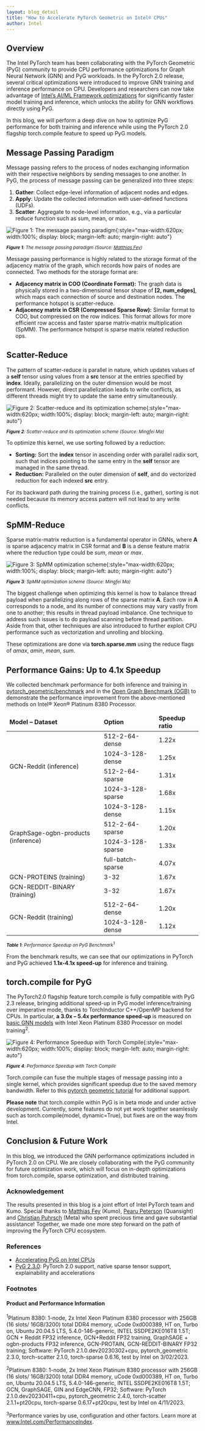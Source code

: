 ```yaml
---
layout: blog_detail
title: "How to Accelerate PyTorch Geometric on Intel® CPUs"
author: Intel
---
```


## Overview

The Intel PyTorch team has been collaborating with the PyTorch Geometric (PyG) community to provide CPU performance optimizations for Graph Neural Network (GNN) and PyG workloads. In the PyTorch 2.0 release, several critical optimizations were introduced to improve GNN training and inference performance on CPU. Developers and researchers can now take advantage of [Intel’s AI/ML Framework optimizations](https://www.intel.com/content/www/us/en/developer/tools/frameworks/overview.html) for significantly faster model training and inference, which unlocks the ability for GNN workflows directly using PyG.

In this blog, we will perform a deep dive on how to optimize PyG performance for both training and inference while using the PyTorch 2.0 flagship torch.compile feature to speed up PyG models.


## Message Passing Paradigm

Message passing refers to the process of nodes exchanging information with their respective neighbors by sending messages to one another. In PyG, the process of message passing can be generalized into three steps:

1. **Gather**: Collect edge-level information of adjacent nodes and edges.
2. **Apply**: Update the collected information with user-defined functions (UDFs).
3. **Scatter**: Aggregate to node-level information, e.g., via a particular reduce function such as sum, mean, or max.


![Figure 1: The message passing paradigm](/assets/images/how-to-accelerate/f1-pyg-message-passing-paradigm.png){:style="max-width:620px; width:100%; display: block; margin-left: auto; margin-right: auto"}

<small style="line-height: 1.1"><em>**Figure 1**: The message passing paradigm (Source: [Matthias Fey](http://github.com/rusty1s))</em></small>


Message passing performance is highly related to the storage format of the adjacency matrix of the graph, which records how pairs of nodes are connected. Two methods for the storage format are:



* **Adjacency matrix in COO (Coordinate Format):** The graph data is physically stored in a two-dimensional tensor shape of **[2, num_edges]**, which maps each connection of source and destination nodes. The performance hotspot is scatter-reduce.
* **Adjacency matrix in CSR (Compressed Sparse Row):** Similar format to COO, but compressed on the row indices. This format allows for more efficient row access and faster sparse matrix-matrix multiplication (SpMM). The performance hotspot is sparse matrix related reduction ops.


## Scatter-Reduce

The pattern of scatter-reduce is parallel in nature, which updates values of a **self** tensor using values from a **src** tensor at the entries specified by **index**. Ideally, parallelizing on the outer dimension would be most performant. However, direct parallelization leads to write conflicts, as different threads might try to update the same entry simultaneously.


![Figure 2: Scatter-reduce and its optimization scheme](/assets/images/how-to-accelerate/f2-scatter-reduce-scheme.png){:style="max-width:620px; width:100%; display: block; margin-left: auto; margin-right: auto"}

<small style="line-height: 1.1"><em>**Figure 2**: Scatter-reduce and its optimization scheme (Source: Mingfei Ma)</em></small>


To optimize this kernel, we use sorting followed by a reduction:



* **Sorting:** Sort the **index** tensor in ascending order with parallel radix sort, such that indices pointing to the same entry in the **self** tensor are managed in the same thread.
* **Reduction:** Paralleled on the outer dimension of **self**, and do vectorized reduction for each indexed **src** entry.

For its backward path during the training process (i.e., gather), sorting is not needed because its memory access pattern will not lead to any write conflicts.


## SpMM-Reduce

Sparse matrix-matrix reduction is a fundamental operator in GNNs, where **A** is sparse adjacency matrix in CSR format and **B** is a dense feature matrix where the reduction type could be _sum_, _mean_ or _max_.



![Figure 3: SpMM optimization scheme](/assets/images/how-to-accelerate/f3-spmm-optimization-scheme.png){:style="max-width:620px; width:100%; display: block; margin-left: auto; margin-right: auto"}


<small style="line-height: 1.1"><em>**Figure 3**: SpMM optimization scheme (Source: Mingfei Ma)</em></small>

The biggest challenge when optimizing this kernel is how to balance thread payload when parallelizing along rows of the sparse matrix **A**. Each row in **A** corresponds to a node, and its number of connections may vary vastly from one to another; this results in thread payload imbalance. One technique to address such issues is to do payload scanning before thread partition. Aside from that, other techniques are also introduced to further exploit CPU performance such as vectorization and unrolling and blocking.

These optimizations are done via **torch.sparse.mm** using the reduce flags of _amax_, _amin_, _mean_, _sum_.


## Performance Gains: Up to 4.1x Speedup

We collected benchmark performance for both inference and training in [pytorch_geometric/benchmark](http://github.com/pyg-team/pytorch_geometric/tree/master/benchmark) and in the [Open Graph Benchmark (OGB)](http://github.com/snap-stanford/ogb) to demonstrate the performance improvement from the above-mentioned methods on Intel® Xeon® Platinum 8380 Processor.


<table class="table table-bordered">
<thead>

  <tr>
   <td><strong>Model – Dataset</strong>
   </td>
   <td><strong>Option</strong>
   </td>
   <td><strong>Speedup ratio</strong>
   </td>
  </tr>
</thead>
  <tr>
   <td rowspan="4" > 
        GCN-Reddit (inference)
   </td>
   <td>512-2-64-dense
   </td>
   <td>1.22x
   </td>
  </tr>
  <tr>
   <td>1024-3-128-dense
   </td>
   <td>1.25x
   </td>
  </tr>
  <tr>
   <td>512-2-64-sparse
   </td>
   <td>1.31x
   </td>
  </tr>
  <tr>
   <td>1024-3-128-sparse
   </td>
   <td>1.68x
   </td>
  </tr>
  <tr>
   <td rowspan="4" > 
        GraphSage-ogbn-products (inference)
   </td>
   <td>1024-3-128-dense
   </td>
   <td>1.15x
   </td>
  </tr>
  <tr>
   <td>512-2-64-sparse
   </td>
   <td>1.20x
   </td>
  </tr>
  <tr>
   <td>1024-3-128-sparse
   </td>
   <td>1.33x
   </td>
  </tr>
  <tr>
   <td>full-batch-sparse
   </td>
   <td>4.07x
   </td>
  </tr>
  <tr>
   <td>GCN-PROTEINS (training)
   </td>
   <td>3-32
   </td>
   <td>1.67x
   </td>
  </tr>
  <tr>
   <td>GCN-REDDIT-BINARY (training)
   </td>
   <td>3-32
   </td>
   <td>1.67x
   </td>
  </tr>
  <tr>
   <td rowspan="2" >GCN-Reddit (training)
   </td>
   <td>512-2-64-dense
   </td>
   <td>1.20x
   </td>
  </tr>
  <tr>
   <td>1024-3-128-dense
   </td>
   <td>1.12x
   </td>
  </tr>
</table>

<small style="line-height: 1.1"><em>**Table 1**: Performance Speedup on PyG Benchmark<sup>1</sup></em></small>

From the benchmark results, we can see that our optimizations in PyTorch and PyG achieved **1.1x-4.1x speed-up** for inference and training.


## torch.compile for PyG

The PyTorch2.0 flagship feature torch.compile is fully compatible with PyG 2.3 release, bringing additional speed-up in PyG model inference/training over imperative mode, thanks to TorchInductor C++/OpenMP backend for CPUs. In particular, **a 3.0x – 5.4x performance speed-up** is measured on [basic GNN models](http://github.com/pyg-team/pytorch_geometric/blob/master/test/nn/models/test_basic_gnn.py) with Intel Xeon Platinum 8380 Processor on model training<sup>2</sup>.



![Figure 4: Performance Speedup with Torch Compile](/assets/images/how-to-accelerate/f4-torch-compile-performance-speedup.png){:style="max-width:620px; width:100%; display: block; margin-left: auto; margin-right: auto"}

<small style="line-height: 1.1"><em>**Figure 4**: Performance Speedup with Torch Compile</em></small>

Torch.compile can fuse the multiple stages of message passing into a single kernel, which provides significant speedup due to the saved memory bandwidth. Refer to this [pytorch geometric tutorial](http://pytorch-geometric.readthedocs.io/en/latest/tutorial/compile.html) for additional support.

**Please note** that torch.compile within PyG is in beta mode and under active development. Currently, some features do not yet work together seamlessly such as torch.compile(model, dynamic=True), but fixes are on the way from Intel.


## Conclusion & Future Work

In this blog, we introduced the GNN performance optimizations included in PyTorch 2.0 on CPU. We are closely collaborating with the PyG community for future optimization work, which will focus on in-depth optimizations from torch.compile, sparse optimization, and distributed training.


### Acknowledgement

The results presented in this blog is a joint effort of Intel PyTorch team and Kumo. Special thanks to [Matthias Fey](http://github.com/rusty1s) (Kumo), [Pearu Peterson](http://github.com/pearu) (Quansight) and [Christian Puhrsch](http://www.linkedin.com/in/christianpuhrsch/) (Meta) who spent precious time and gave substantial assistance! Together, we made one more step forward on the path of improving the PyTorch CPU ecosystem.


### References

* [Accelerating PyG on Intel CPUs](http://www.pyg.org/ns-newsarticle-accelerating-pyg-on-intel-cpus)
* [PyG 2.3.0](http://github.com/pyg-team/pytorch_geometric/releases/tag/2.3.0): PyTorch 2.0 support, native sparse tensor support, explainability and accelerations

### Footnotes

#### Product and Performance Information

<sup>1</sup>Platinum 8380: 1-node, 2x Intel Xeon Platinum 8380 processor with 256GB (16 slots/ 16GB/3200) total DDR4 memory, uCode 0xd000389, HT on, Turbo on, Ubuntu 20.04.5 LTS,  5.4.0-146-generic, INTEL SSDPE2KE016T8 1.5T; GCN + Reddit FP32 inference, GCN+Reddit FP32 training, GraphSAGE + ogbn-products FP32 inference, GCN-PROTAIN, GCN-REDDIT-BINARY FP32 training; Software: PyTorch 2.1.0.dev20230302+cpu, pytorch_geometric 2.3.0, torch-scatter 2.1.0, torch-sparse 0.6.16, test by Intel on 3/02/2023.

<sup>2</sup>Platinum 8380: 1-node, 2x Intel Xeon Platinum 8380 processor with 256GB (16 slots/ 16GB/3200) total DDR4 memory, uCode 0xd000389, HT on, Turbo on, Ubuntu 20.04.5 LTS,  5.4.0-146-generic, INTEL SSDPE2KE016T8 1.5T; GCN, GraphSAGE, GIN and EdgeCNN, FP32; Software: PyTorch 2.1.0.dev20230411+cpu, pytorch_geometric 2.4.0, torch-scatter 2.1.1+pt20cpu, torch-sparse 0.6.17+pt20cpu, test by Intel on 4/11/2023.

<sup>3</sup>Performance varies by use, configuration and other factors. Learn more at www.Intel.com/PerformanceIndex.
